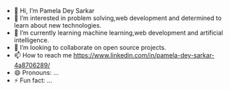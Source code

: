 - 👋 Hi, I’m Pamela Dey Sarkar
- 👀 I’m interested in problem solving,web development and determined to learn about new technologies.
- 🌱 I’m currently learning machine learning,web development and artificial intelligence.
- 💞️ I’m looking to collaborate on open source projects.
- 📫 How to reach me https://www.linkedin.com/in/pamela-dey-sarkar-4a8706289/
- 😄 Pronouns: ...
- ⚡ Fun fact: ...

<!---
pameladeysarkar2003/pameladeysarkar2003 is a ✨ special ✨ repository because its `README.md` (this file) appears on your GitHub profile.
You can click the Preview link to take a look at your changes.
--->
